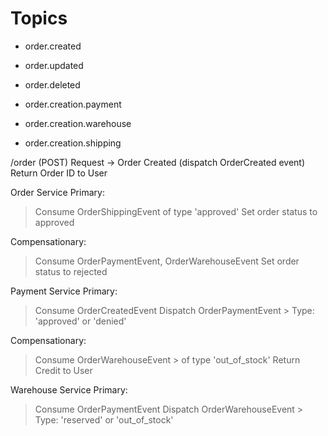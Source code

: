 # Topics

* order.created
* order.updated
* order.deleted

* order.creation.payment
* order.creation.warehouse
* order.creation.shipping

/order (POST) Request ->
  Order Created (dispatch OrderCreated event)
  Return Order ID to User

Order Service
  Primary:
  > Consume OrderShippingEvent
  > of type 'approved'
  > Set order status to approved

  Compensationary:
  > Consume OrderPaymentEvent, OrderWarehouseEvent
  > Set order status to rejected

Payment Service
  Primary:
  > Consume OrderCreatedEvent
  > Dispatch OrderPaymentEvent
    > Type: 'approved' or 'denied'

  Compensationary:
  > Consume OrderWarehouseEvent
    > of type 'out_of_stock'
  > Return Credit to User

Warehouse Service
  Primary:
  > Consume OrderPaymentEvent
  > Dispatch OrderWarehouseEvent
    > Type: 'reserved' or 'out_of_stock'
